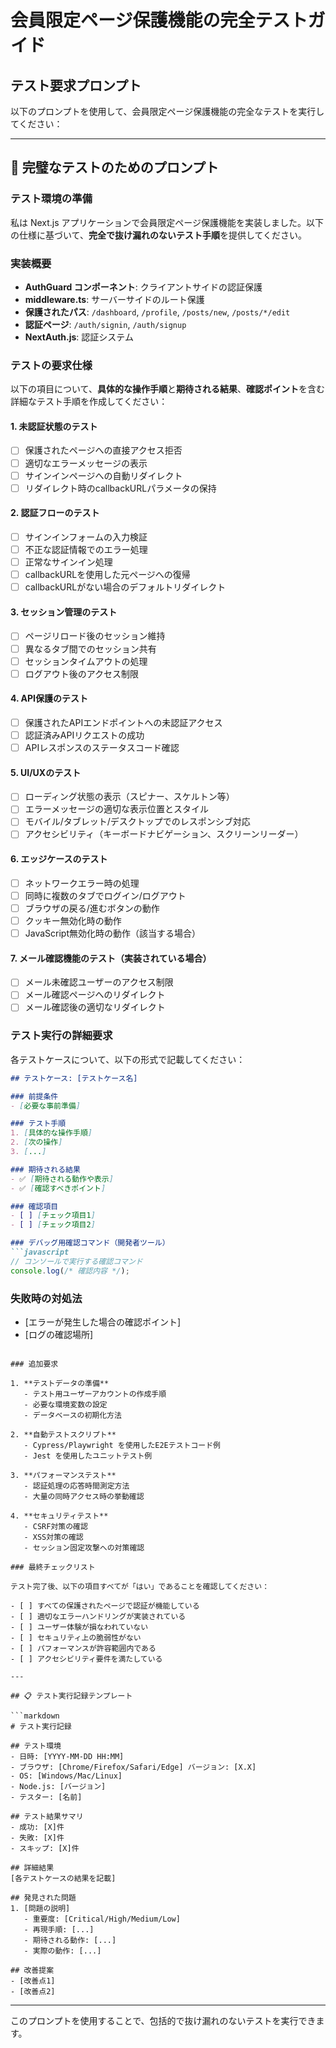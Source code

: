 # 会員限定ページ保護機能の完全テストガイド

## テスト要求プロンプト

以下のプロンプトを使用して、会員限定ページ保護機能の完全なテストを実行してください：

---

## 🎯 完璧なテストのためのプロンプト

### テスト環境の準備

私は Next.js アプリケーションで会員限定ページ保護機能を実装しました。以下の仕様に基づいて、**完全で抜け漏れのないテスト手順**を提供してください。

### 実装概要
- **AuthGuard コンポーネント**: クライアントサイドの認証保護
- **middleware.ts**: サーバーサイドのルート保護
- **保護されたパス**: `/dashboard`, `/profile`, `/posts/new`, `/posts/*/edit`
- **認証ページ**: `/auth/signin`, `/auth/signup`
- **NextAuth.js**: 認証システム

### テストの要求仕様

以下の項目について、**具体的な操作手順**と**期待される結果**、**確認ポイント**を含む詳細なテスト手順を作成してください：

#### 1. 未認証状態のテスト
- [ ] 保護されたページへの直接アクセス拒否
- [ ] 適切なエラーメッセージの表示
- [ ] サインインページへの自動リダイレクト
- [ ] リダイレクト時のcallbackURLパラメータの保持

#### 2. 認証フローのテスト
- [ ] サインインフォームの入力検証
- [ ] 不正な認証情報でのエラー処理
- [ ] 正常なサインイン処理
- [ ] callbackURLを使用した元ページへの復帰
- [ ] callbackURLがない場合のデフォルトリダイレクト

#### 3. セッション管理のテスト
- [ ] ページリロード後のセッション維持
- [ ] 異なるタブ間でのセッション共有
- [ ] セッションタイムアウトの処理
- [ ] ログアウト後のアクセス制限

#### 4. API保護のテスト
- [ ] 保護されたAPIエンドポイントへの未認証アクセス
- [ ] 認証済みAPIリクエストの成功
- [ ] APIレスポンスのステータスコード確認

#### 5. UI/UXのテスト
- [ ] ローディング状態の表示（スピナー、スケルトン等）
- [ ] エラーメッセージの適切な表示位置とスタイル
- [ ] モバイル/タブレット/デスクトップでのレスポンシブ対応
- [ ] アクセシビリティ（キーボードナビゲーション、スクリーンリーダー）

#### 6. エッジケースのテスト
- [ ] ネットワークエラー時の処理
- [ ] 同時に複数のタブでログイン/ログアウト
- [ ] ブラウザの戻る/進むボタンの動作
- [ ] クッキー無効化時の動作
- [ ] JavaScript無効化時の動作（該当する場合）

#### 7. メール確認機能のテスト（実装されている場合）
- [ ] メール未確認ユーザーのアクセス制限
- [ ] メール確認ページへのリダイレクト
- [ ] メール確認後の適切なリダイレクト

### テスト実行の詳細要求

各テストケースについて、以下の形式で記載してください：

```markdown
## テストケース: [テストケース名]

### 前提条件
- [必要な事前準備]

### テスト手順
1. [具体的な操作手順]
2. [次の操作]
3. [...]

### 期待される結果
- ✅ [期待される動作や表示]
- ✅ [確認すべきポイント]

### 確認項目
- [ ] [チェック項目1]
- [ ] [チェック項目2]

### デバッグ用確認コマンド（開発者ツール）
```javascript
// コンソールで実行する確認コマンド
console.log(/* 確認内容 */);
```

### 失敗時の対処法
- [エラーが発生した場合の確認ポイント]
- [ログの確認場所]
```

### 追加要求

1. **テストデータの準備**
   - テスト用ユーザーアカウントの作成手順
   - 必要な環境変数の設定
   - データベースの初期化方法

2. **自動テストスクリプト**
   - Cypress/Playwright を使用したE2Eテストコード例
   - Jest を使用したユニットテスト例

3. **パフォーマンステスト**
   - 認証処理の応答時間測定方法
   - 大量の同時アクセス時の挙動確認

4. **セキュリティテスト**
   - CSRF対策の確認
   - XSS対策の確認
   - セッション固定攻撃への対策確認

### 最終チェックリスト

テスト完了後、以下の項目すべてが「はい」であることを確認してください：

- [ ] すべての保護されたページで認証が機能している
- [ ] 適切なエラーハンドリングが実装されている
- [ ] ユーザー体験が損なわれていない
- [ ] セキュリティ上の脆弱性がない
- [ ] パフォーマンスが許容範囲内である
- [ ] アクセシビリティ要件を満たしている

---

## 📋 テスト実行記録テンプレート

```markdown
# テスト実行記録

## テスト環境
- 日時: [YYYY-MM-DD HH:MM]
- ブラウザ: [Chrome/Firefox/Safari/Edge] バージョン: [X.X]
- OS: [Windows/Mac/Linux]
- Node.js: [バージョン]
- テスター: [名前]

## テスト結果サマリ
- 成功: [X]件
- 失敗: [X]件
- スキップ: [X]件

## 詳細結果
[各テストケースの結果を記載]

## 発見された問題
1. [問題の説明]
   - 重要度: [Critical/High/Medium/Low]
   - 再現手順: [...]
   - 期待される動作: [...]
   - 実際の動作: [...]

## 改善提案
- [改善点1]
- [改善点2]
```

---

このプロンプトを使用することで、包括的で抜け漏れのないテストを実行できます。